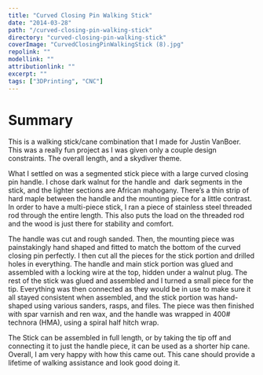 ```yaml
---
title: "Curved Closing Pin Walking Stick"
date: "2014-03-28"
path: "/curved-closing-pin-walking-stick"
directory: "curved-closing-pin-walking-stick"
coverImage: "CurvedClosingPinWalkingStick (8).jpg"
repolink: ""
modellink: ""
attributionlink: ""
excerpt: ""
tags: ["3DPrinting", "CNC"]
---
```


# Summary

This is a walking stick/cane combination that I made for Justin VanBoer. This was a really fun project as I was given only a couple design constraints. The overall length, and a skydiver theme.

What I settled on was a segmented stick piece with a large curved closing pin handle. I chose dark walnut for the handle and  dark segments in the stick, and the lighter sections are African mahogany. There’s a thin strip of hard maple between the handle and the mounting piece for a little contrast. In order to have a multi-piece stick, I ran a piece of stainless steel threaded rod through the entire length. This also puts the load on the threaded rod and the wood is just there for stability and comfort.

The handle was cut and rough sanded. Then, the mounting piece was painstakingly hand shaped and fitted to match the bottom of the curved closing pin perfectly. I then cut all the pieces for the stick portion and drilled holes in everything. The handle and main stick portion was glued and assembled with a locking wire at the top, hidden under a walnut plug. The rest of the stick was glued and assembled and I turned a small piece for the tip. Everything was then connected as they would be in use to make sure it all stayed consistent when assembled, and the stick portion was hand-shaped using various sanders, rasps, and files. The piece was then finished with spar varnish and ren wax, and the handle was wrapped in 400# technora (HMA), using a spiral half hitch wrap.

The Stick can be assembled in full length, or by taking the tip off and connecting it to just the handle piece, it can be used as a shorter hip cane. Overall, I am very happy with how this came out. This cane should provide a lifetime of walking assistance and look good doing it.
